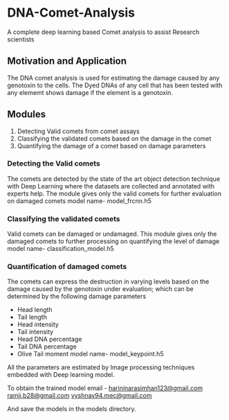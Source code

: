 # DNA-Comet-Analysis
A complete deep learning based Comet analysis to assist Research scientists

## Motivation and Application
The DNA comet analysis is used for estimating the damage caused by any genotoxin to the cells. The Dyed DNAs of any cell that has been tested with any elememt shows damage if the element is a genotoxin. 

## Modules
1. Detecting Valid comets from comet assays
2. Classifying the validated comets based on the damage in the comet
3. Quantifying the damage of a comet based on damage parameters

### Detecting the Valid comets
The comets are detected by the state of the art object detection technique with Deep Learning where the datasets are collected and annotated with experts help.
The module gives only the valid comets for further evaluation on damaged comets
model name- model_frcnn.h5

### Classifying the validated comets
Valid comets can be damaged or undamaged. This module gives only the damaged comets to further processing on quantifying the level of damage
model name- classification_model.h5

### Quantification of damaged comets
The comets can express the destruction in varying levels based on the damage caused by the genotoxin under evaluation; which can be determined by the following damage parameters
* Head length
* Tail length
* Head intensity
* Tail intensity
* Head DNA percentage
* Tail DNA percentage
* Olive Tail moment
model name- model_keypoint.h5

All the parameters are estimated by Image processing techniques embedded with Deep learning model.

To obtain the trained model email - 
harininarasimhan123@gmail.com
ramji.b28@gmail.com
vyshnav94.mec@gmail.com

And save the models in the models directory.

